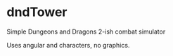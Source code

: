 # dndTower
Simple Dungeons and Dragons 2-ish combat simulator

Uses angular and characters, no graphics.

